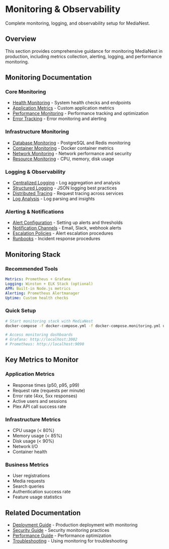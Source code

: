 # Monitoring & Observability

Complete monitoring, logging, and observability setup for MediaNest.

## Overview

This section provides comprehensive guidance for monitoring MediaNest in production, including metrics collection, alerting, logging, and performance monitoring.

## Monitoring Documentation

### Core Monitoring

- [Health Monitoring](./health-monitoring.md) - System health checks and endpoints
- [Application Metrics](./application-metrics.md) - Custom application metrics
- [Performance Monitoring](./performance-monitoring.md) - Performance tracking and optimization
- [Error Tracking](./error-tracking.md) - Error monitoring and alerting

### Infrastructure Monitoring

- [Database Monitoring](./database-monitoring.md) - PostgreSQL and Redis monitoring
- [Container Monitoring](./container-monitoring.md) - Docker container metrics
- [Network Monitoring](./network-monitoring.md) - Network performance and security
- [Resource Monitoring](./resource-monitoring.md) - CPU, memory, disk usage

### Logging & Observability

- [Centralized Logging](./centralized-logging.md) - Log aggregation and analysis
- [Structured Logging](./structured-logging.md) - JSON logging best practices
- [Distributed Tracing](./distributed-tracing.md) - Request tracing across services
- [Log Analysis](./log-analysis.md) - Log parsing and insights

### Alerting & Notifications

- [Alert Configuration](./alert-configuration.md) - Setting up alerts and thresholds
- [Notification Channels](./notification-channels.md) - Email, Slack, webhook alerts
- [Escalation Policies](./escalation-policies.md) - Alert escalation procedures
- [Runbooks](./runbooks.md) - Incident response procedures

## Monitoring Stack

### Recommended Tools

```yaml
Metrics: Prometheus + Grafana
Logging: Winston + ELK Stack (optional)
APM: Built-in Node.js metrics
Alerting: Prometheus Alertmanager
Uptime: Custom health checks
```

### Quick Setup

```bash
# Start monitoring stack with MediaNest
docker-compose -f docker-compose.yml -f docker-compose.monitoring.yml up -d

# Access monitoring dashboards
# Grafana: http://localhost:3002
# Prometheus: http://localhost:9090
```

## Key Metrics to Monitor

### Application Metrics

- Response times (p50, p95, p99)
- Request rate (requests per minute)
- Error rate (4xx, 5xx responses)
- Active users and sessions
- Plex API call success rate

### Infrastructure Metrics

- CPU usage (< 80%)
- Memory usage (< 85%)
- Disk usage (< 90%)
- Network I/O
- Container health

### Business Metrics

- User registrations
- Media requests
- Search queries
- Authentication success rate
- Feature usage statistics

## Related Documentation

- [Deployment Guide](../06-deployment/README.md) - Production deployment with monitoring
- [Security Guide](../07-security/README.md) - Security monitoring practices
- [Performance Guide](../11-performance/README.md) - Performance optimization
- [Troubleshooting](../10-troubleshooting/README.md) - Using monitoring for troubleshooting
